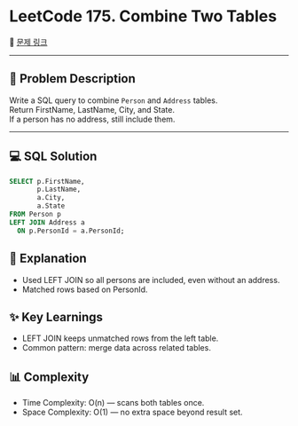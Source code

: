 # LeetCode 175. Combine Two Tables

🔗 [문제 링크](https://leetcode.com/problems/combine-two-tables/)

---

## 📜 Problem Description
Write a SQL query to combine `Person` and `Address` tables.  
Return FirstName, LastName, City, and State.  
If a person has no address, still include them.

---

## 💻 SQL Solution
```sql
SELECT p.FirstName,
       p.LastName,
       a.City,
       a.State
FROM Person p
LEFT JOIN Address a
  ON p.PersonId = a.PersonId;
```

## 📝 Explanation
- Used LEFT JOIN so all persons are included, even without an address.
- Matched rows based on PersonId.

## ✨ Key Learnings
- LEFT JOIN keeps unmatched rows from the left table.
- Common pattern: merge data across related tables.

## 📊 Complexity
- Time Complexity: O(n) — scans both tables once.
- Space Complexity: O(1) — no extra space beyond result set.